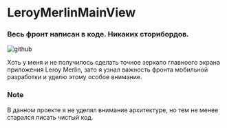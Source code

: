 # LeroyMerlinMainView
### Весь фронт написан в коде. Никаких сторибордов.
![github](https://user-images.githubusercontent.com/60622982/115469536-7d127b00-a23d-11eb-83c0-36a5bff75944.gif)

Хоть у меня и не получилось сделать точное зеркало главноего экрана приложения Leroy Merlin, зато я узнал важность фронта мобильной разработки и уделю этому особое внимание.  

### Note
В данном проекте я не уделял внимание архитектуре, но тем не менее старался писать чистый код.
